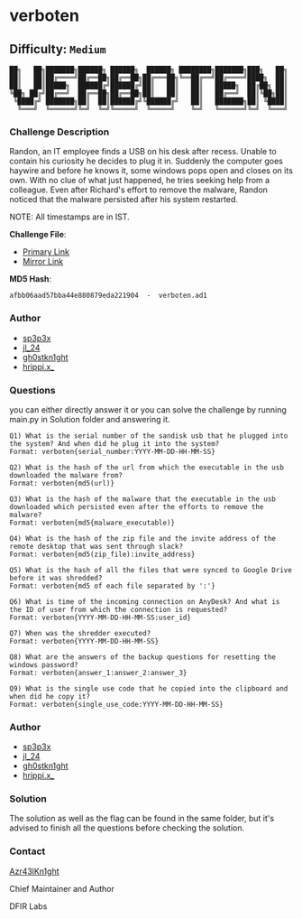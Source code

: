 # verboten
## Difficulty: `Medium`

```
██╗   ██╗███████╗██████╗ ██████╗  ██████╗ ████████╗███████╗███╗   ██╗
██║   ██║██╔════╝██╔══██╗██╔══██╗██╔═══██╗╚══██╔══╝██╔════╝████╗  ██║
██║   ██║█████╗  ██████╔╝██████╔╝██║   ██║   ██║   █████╗  ██╔██╗ ██║
╚██╗ ██╔╝██╔══╝  ██╔══██╗██╔══██╗██║   ██║   ██║   ██╔══╝  ██║╚██╗██║
 ╚████╔╝ ███████╗██║  ██║██████╔╝╚██████╔╝   ██║   ███████╗██║ ╚████║
  ╚═══╝  ╚══════╝╚═╝  ╚═╝╚═════╝  ╚═════╝    ╚═╝   ╚══════╝╚═╝  ╚═══╝

```

### Challenge Description

Randon, an IT employee finds a USB on his desk after recess. Unable to contain his curiosity he decides to plug it in. Suddenly the computer goes haywire and before he knows it, some windows pops open and closes on its own. With no clue of what just happened, he tries seeking help from a colleague. Even after Richard's effort to remove the malware, Randon noticed that the malware persisted after his system restarted.

NOTE: All timestamps are in IST.

**Challenge File**:
+ [Primary Link](https://drive.google.com/drive/folders/1nPeDwniE4gHdXz_x70_oC433f3cXLvbe?usp=sharing)
+ [Mirror Link](https://mega.nz/file/MvkzWBTA#SNdR2q4_8EhqHFUI-1_1Ae0k1wI5ZwVJLsgyBrYV05o)

**MD5 Hash**: 

`afbb06aad57bba44e880879eda221904  -  verboten.ad1`

### Author

- [sp3p3x](https://twitter.com/sp3p3x)
- [jl_24](https://twitter.com/j0hith)
- [gh0stkn1ght](https://twitter.com/mspr75)
- [hrippi.x_](https://twitter.com/hrippix_) 

### Questions 

you can either directly answer it or you can solve the challenge by running main.py in Solution folder and answering it.

```
Q1) What is the serial number of the sandisk usb that he plugged into the system? And when did he plug it into the system?
Format: verboten{serial_number:YYYY-MM-DD-HH-MM-SS}

Q2) What is the hash of the url from which the executable in the usb downloaded the malware from?
Format: verboten{md5(url)}

Q3) What is the hash of the malware that the executable in the usb downloaded which persisted even after the efforts to remove the malware?
Format: verboten{md5{malware_executable)}

Q4) What is the hash of the zip file and the invite address of the remote desktop that was sent through slack?
Format: verboten{md5(zip_file):invite_address}

Q5) What is the hash of all the files that were synced to Google Drive before it was shredded?
Format: verboten{md5 of each file separated by ':'}

Q6) What is time of the incoming connection on AnyDesk? And what is the ID of user from which the connection is requested?
Format: verboten{YYYY-MM-DD-HH-MM-SS:user_id}

Q7) When was the shredder executed?
Format: verboten{YYYY-MM-DD-HH-MM-SS}

Q8) What are the answers of the backup questions for resetting the windows password?
Format: verboten{answer_1:answer_2:answer_3}

Q9) What is the single use code that he copied into the clipboard and when did he copy it?
Format: verboten{single_use_code:YYYY-MM-DD-HH-MM-SS}
```

### Author

- [sp3p3x](https://twitter.com/sp3p3x)
- [jl_24](https://twitter.com/j0hith)
- [gh0stkn1ght](https://twitter.com/mspr75)
- [hrippi.x_](https://twitter.com/hrippix_) 

### Solution

The solution as well as the flag can be found in the same folder, but it's advised to finish all the questions before checking the solution.

### Contact

[Azr43lKn1ght](https://twitter.com/Azr43lKn1ght)

Chief Maintainer and Author

DFIR Labs